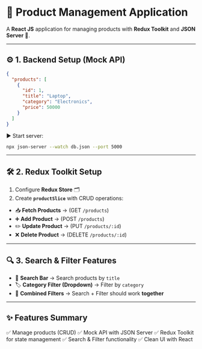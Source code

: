 
# 📘 Product Management Application

A **React JS** application for managing products with **Redux Toolkit** and **JSON Server** 🚀.

---

## ⚙️ 1. Backend Setup (Mock API)
```json
{
  "products": [
    {
      "id": 1,
      "title": "Laptop",
      "category": "Electronics",
      "price": 50000
    }
  ]
}
```

▶️ Start server:

```bash
npx json-server --watch db.json --port 5000
```

---

## 🛠️ 2. Redux Toolkit Setup

1. Configure **Redux Store** 🗂️
2. Create **`productSlice`** with CRUD operations:

* 📥 **Fetch Products** → (GET `/products`)
* ➕ **Add Product** → (POST `/products`)
* ✏️ **Update Product** → (PUT `/products/:id`)
* ❌ **Delete Product** → (DELETE `/products/:id`)

---

## 🔍 3. Search & Filter Features

* 🔎 **Search Bar** → Search products by `title`
* 🏷️ **Category Filter (Dropdown)** → Filter by `category`
* 🔗 **Combined Filters** → Search + Filter should work **together**

---

## ✨ Features Summary

✅ Manage products (CRUD)
✅ Mock API with JSON Server
✅ Redux Toolkit for state management
✅ Search & Filter functionality
✅ Clean UI with React
